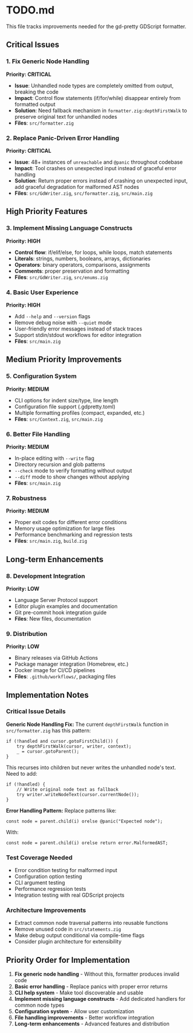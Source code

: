 # TODO.md

This file tracks improvements needed for the gd-pretty GDScript formatter.

## Critical Issues

### 1. Fix Generic Node Handling
**Priority: CRITICAL**
- **Issue**: Unhandled node types are completely omitted from output, breaking the code
- **Impact**: Control flow statements (if/for/while) disappear entirely from formatted output
- **Solution**: Need fallback mechanism in `formatter.zig:depthFirstWalk` to preserve original text for unhandled nodes
- **Files**: `src/formatter.zig`

### 2. Replace Panic-Driven Error Handling  
**Priority: CRITICAL**
- **Issue**: 48+ instances of `unreachable` and `@panic` throughout codebase
- **Impact**: Tool crashes on unexpected input instead of graceful error handling
- **Solution**: Return proper errors instead of crashing on unexpected input, add graceful degradation for malformed AST nodes
- **Files**: `src/GdWriter.zig`, `src/formatter.zig`, `src/main.zig`

## High Priority Features

### 3. Implement Missing Language Constructs
**Priority: HIGH**
- **Control flow**: if/elif/else, for loops, while loops, match statements
- **Literals**: strings, numbers, booleans, arrays, dictionaries  
- **Operators**: binary operators, comparisons, assignments
- **Comments**: proper preservation and formatting
- **Files**: `src/GdWriter.zig`, `src/enums.zig`

### 4. Basic User Experience
**Priority: HIGH**
- Add `--help` and `--version` flags
- Remove debug noise with `--quiet` mode  
- User-friendly error messages instead of stack traces
- Support stdin/stdout workflows for editor integration
- **Files**: `src/main.zig`

## Medium Priority Improvements

### 5. Configuration System
**Priority: MEDIUM**
- CLI options for indent size/type, line length
- Configuration file support (.gdpretty.toml)
- Multiple formatting profiles (compact, expanded, etc.)
- **Files**: `src/Context.zig`, `src/main.zig`

### 6. Better File Handling
**Priority: MEDIUM**  
- In-place editing with `--write` flag
- Directory recursion and glob patterns
- `--check` mode to verify formatting without output
- `--diff` mode to show changes without applying
- **Files**: `src/main.zig`

### 7. Robustness
**Priority: MEDIUM**
- Proper exit codes for different error conditions
- Memory usage optimization for large files
- Performance benchmarking and regression tests
- **Files**: `src/main.zig`, `build.zig`

## Long-term Enhancements

### 8. Development Integration
**Priority: LOW**
- Language Server Protocol support
- Editor plugin examples and documentation
- Git pre-commit hook integration guide
- **Files**: New files, documentation

### 9. Distribution
**Priority: LOW**
- Binary releases via GitHub Actions
- Package manager integration (Homebrew, etc.)
- Docker image for CI/CD pipelines
- **Files**: `.github/workflows/`, packaging files

## Implementation Notes

### Critical Issue Details

**Generic Node Handling Fix:**
The current `depthFirstWalk` function in `src/formatter.zig` has this pattern:
```zig
if (!handled and cursor.gotoFirstChild()) {
    try depthFirstWalk(cursor, writer, context);
    _ = cursor.gotoParent();
}
```
This recurses into children but never writes the unhandled node's text. Need to add:
```zig
if (!handled) {
    // Write original node text as fallback
    try writer.writeNodeText(cursor.currentNode());
}
```

**Error Handling Pattern:**
Replace patterns like:
```zig
const node = parent.child(i) orelse @panic("Expected node");
```
With:
```zig
const node = parent.child(i) orelse return error.MalformedAST;
```

### Test Coverage Needed
- Error condition testing for malformed input
- Configuration option testing  
- CLI argument testing
- Performance regression tests
- Integration testing with real GDScript projects

### Architecture Improvements
- Extract common node traversal patterns into reusable functions
- Remove unused code in `src/statements.zig`
- Make debug output conditional via compile-time flags
- Consider plugin architecture for extensibility

## Priority Order for Implementation

1. **Fix generic node handling** - Without this, formatter produces invalid code
2. **Basic error handling** - Replace panics with proper error returns  
3. **CLI help system** - Make tool discoverable and usable
4. **Implement missing language constructs** - Add dedicated handlers for common node types
5. **Configuration system** - Allow user customization
6. **File handling improvements** - Better workflow integration
7. **Long-term enhancements** - Advanced features and distribution